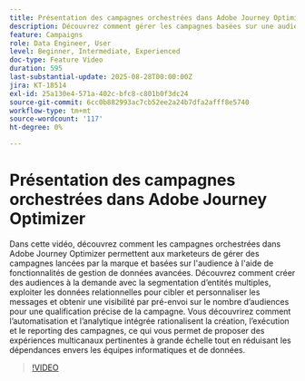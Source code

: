 ```yaml
---
title: Présentation des campagnes orchestrées dans Adobe Journey Optimizer
description: Découvrez comment gérer les campagnes basées sur une audience avec une gestion des données avancée, la segmentation et l’automatisation dans Adobe Journey Optimizer. Rationalisez le marketing multicanal.
feature: Campaigns
role: Data Engineer, User
level: Beginner, Intermediate, Experienced
doc-type: Feature Video
duration: 595
last-substantial-update: 2025-08-28T00:00:00Z
jira: KT-18514
exl-id: 25a130e4-571a-402c-bfc8-c801b0f3dc24
source-git-commit: 6cc0b882993ac7cb52ee2a24b7dfa2afff8e5740
workflow-type: tm+mt
source-wordcount: '117'
ht-degree: 0%

---
```


# Présentation des campagnes orchestrées dans Adobe Journey Optimizer

Dans cette vidéo, découvrez comment les campagnes orchestrées dans Adobe Journey Optimizer permettent aux marketeurs de gérer des campagnes lancées par la marque et basées sur l&#39;audience à l&#39;aide de fonctionnalités de gestion de données avancées. Découvrez comment créer des audiences à la demande avec la segmentation d’entités multiples, exploiter les données relationnelles pour cibler et personnaliser les messages et obtenir une visibilité par pré-envoi sur le nombre d’audiences pour une qualification précise de la campagne. Vous découvrirez comment l’automatisation et l’analytique intégrée rationalisent la création, l’exécution et le reporting des campagnes, ce qui vous permet de proposer des expériences multicanaux pertinentes à grande échelle tout en réduisant les dépendances envers les équipes informatiques et de données.

>[!VIDEO](https://video.tv.adobe.com/v/3471538/?learn=on&enablevpops)
